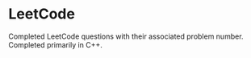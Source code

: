 # LeetCode
Completed LeetCode questions with their associated problem number. Completed primarily in C++.
